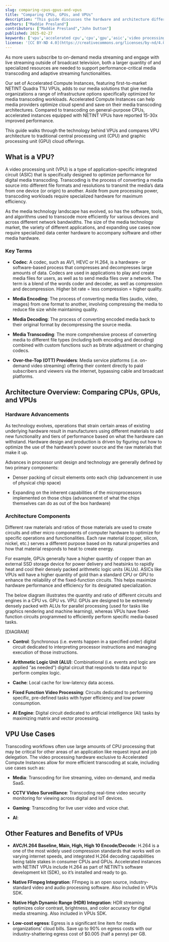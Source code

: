 ```yaml
---
slug: comparing-cpus-gpus-and-vpus
title: "Comparing CPUs, GPUs, and VPUs"
description: "This guide discusses the hardware and architecture differences between CPUs, GPUs, and VPUs on Akamai Cloud."
authors: ["Maddie Presland"]
contributors: ["Maddie Presland","John Dutton"]
published: 2025-02-27
keywords: ['vpu','accelerated cpu','cpu','gpu','asic','video processing unit','application specific integrated circuit','graphic processing unit']
license: '[CC BY-ND 4.0](https://creativecommons.org/licenses/by-nd/4.0)'
---
```


As more users subscribe to on-demand media streaming and engage with live streaming outside of broadcast television, both a larger quantity of and specialized resources are needed to support performance-critical media transcoding and adaptive streaming functionalities.

Our set of Accelerated Compute Instances, featuring first-to-market NETINT Quadra T1U VPUs, adds to our media solutions that give media organizations a range of infrastructure options specifically optimized for media transcoding workloads. Accelerated Compute Instances can help media providers optimize cloud spend and save on their media transcoding architectures. Compared to transcoding on general-purpose CPUs, accelerated instances equipped with NETINT VPUs have reported 15-30x improved performance.

This guide walks through the technology behind VPUs and compares VPU architecture to traditional central processing unit (CPU) and graphic processing unit (GPU) cloud offerings.

## What is a VPU?

A video processing unit (VPU) is a type of application-specific integrated circuit (ASIC) that is specifically designed to optimize performance for digital media transcoding. Transcoding is the process of converting a media source into different file formats and resolutions to transmit the media’s data from one device (or origin) to another. Aside from pure processing power, transcoding workloads require specialized hardware for maximum efficiency.

As the media technology landscape has evolved, so has the software, tools, and algorithms used to transcode more efficiently for various devices and across different network bandwidths. The size of the media technology market, the variety of different applications, and expanding use cases now require specialized data center hardware to accompany software and other media hardware.

### Key Terms

- **Codec**: A codec, such as AV1, HEVC or H.264, is a hardware- or software-based process that compresses and decompresses large amounts of data. Codecs are used in applications to play and create media files for users, as well as to send media files over a network. The term is a blend of the words coder and decoder, as well as compression and decompression. Higher bit rate = less compression = higher quality.

- **Media Encoding**: The process of converting media files (audio, video, images) from one format to another, involving compressing the media to reduce file size while maintaining quality.

- **Media Decoding**: The process of converting encoded media back to their original format by decompressing the source media.

- **Media Transcoding**: The more comprehensive process of converting media to different file types (including both encoding and decoding) combined with custom functions such as bitrate adjustment or changing codecs.

- **Over-the-Top (OTT) Providers**: Media service platforms (i.e. on-demand video streaming) offering their content directly to paid subscribers and viewers via the internet, bypassing cable and broadcast platforms.

## Architecture Overview: Comparing CPUs, GPUs, and VPUs

### Hardware Advancements

As technology evolves, operations that strain certain areas of existing underlying hardware result in manufacturers using different materials to add new functionality and tiers of performance based on what the hardware can withstand. Hardware design and production is driven by figuring out how to optimize the use of the hardware’s power source and the raw materials that make it up.

Advances in processor unit design and technology are generally defined by two primary components:

- Denser packing of circuit elements onto each chip (advancement in use of physical chip space)

- Expanding on the inherent capabilities of the microprocessors implemented on those chips (advancement of what the chips themselves can do as out of the box hardware)

### Architecture Components

Different raw materials and ratios of those materials are used to create circuits and other micro components of computer hardware to optimize for specific operations and functionalities. Each raw material (copper, silicon, nickel, etc.) serves a different purpose based on its natural properties and how that material responds to heat to create energy.

For example, GPUs generally have a higher quantity of copper than an external SSD storage device for power delivery and heatsinks to rapidly heat and cool their densely packed arithmetic logic units (ALUs). ASICs like VPUs will have a higher quantity of gold than a standard CPU or GPU to enhance the reliability of the fixed-function circuits. This helps maximize hardware performance and efficiency for its designated specialization.

The below diagram illustrates the quantity and ratio of different circuits and engines in a CPU vs. GPU vs. VPU. GPUs are designed to be extremely densely packed with ALUs for parallel processing (used for tasks like graphics rendering and machine learning), whereas VPUs have fixed-function circuits programmed to efficiently perform specific media-based tasks.

[DIAGRAM]

- **Control**: Synchronous (i.e. events happen in a specified order) digital circuit dedicated to interpreting processor instructions and managing execution of those instructions.

- **Arithmetic Logic Unit (ALU)**: Combinational (i.e. events and logic are applied “as needed”) digital circuit that responds to data input to perform complex logic.

- **Cache**: Local cache for low-latency data access.

- **Fixed Function Video Processing**: Circuits dedicated to performing specific, pre-defined tasks with hyper efficiency and low power consumption.

- **AI Engine**: Digital circuit dedicated to artificial intelligence (AI) tasks by maximizing matrix and vector processing.

## VPU Use Cases

Transcoding workflows often use large amounts of CPU processing that may be critical for other areas of an application like request input and job delegation. The video processing hardware exclusive to Accelerated Compute Instances allow for more efficient transcoding at scale, including use cases such as:

- **Media**: Transcoding for live streaming, video on-demand, and media SaaS.

- **CCTV Video Surveillance**: Transcoding real-time video security monitoring for viewing across digital and IoT devices.

- **Gaming**: Transcoding for live user video and voice chat.

- **AI**:

## Other Features and Benefits of VPUs

- **AVC/H.264 Baseline, Main, High, High 10 Encode/Decode**: H.264 is a one of the most widely used compression standards that works well on varying internet speeds, and integrated H.264 decoding capabilities being table stakes in consumer CPUs and GPUs. Accelerated instances with NETINT VPUs include H.264 as part of NETINT’s software development kit (SDK), so it’s installed and ready to go.

- **Native FFmpeg Integration**: FFmpeg is an open source, industry-standard video and audio processing software. Also included in VPUs SDK.

- **Native High Dynamic Range (HDR) Integration**: HDR streaming optimizes color contrast, brightness, and color accuracy for digital media streaming. Also included in VPUs SDK.

- **Low-cost egress**: Egress is a significant line item for media organizations’ cloud bills. Save up to 90% on egress costs with our industry-shattering egress cost of $0.005 (half a penny) per GB.

